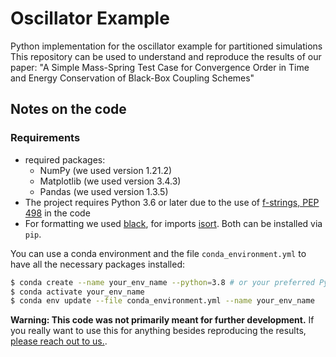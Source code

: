 # Oscillator Example

Python implementation for the oscillator example for partitioned simulations
This repository can be used to understand and reproduce the results of our paper: 
"A Simple Mass-Spring Test Case for Convergence Order in Time and Energy Conservation of Black-Box Coupling Schemes"


## Notes on the code

### Requirements

- required packages: 
  - NumPy (we used version 1.21.2)
  - Matplotlib (we used version 3.4.3)
  - Pandas (we used version 1.3.5)
- The project requires Python 3.6 or later due to the use of [f-strings, PEP 498](https://peps.python.org/pep-0498/) in the code
- For formatting we used [black](https://github.com/psf/black), for imports [isort](https://pycqa.github.io/isort/). Both can be installed via `pip`.

You can use a conda environment and the file `conda_environment.yml` to have all the necessary packages installed:

```bash
$ conda create --name your_env_name --python=3.8 # or your preferred Python version
$ conda activate your_env_name
$ conda env update --file conda_environment.yml --name your_env_name
```

**Warning: This code was not primarily meant for further development.**
If you really want to use this for anything besides reproducing the results, [please reach out to us.](mailto:valentina.schueller@tum.de).
